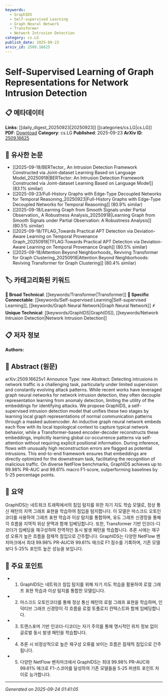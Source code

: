 ```yaml
---
keywords:
  - GraphIDS
  - Self-supervised Learning
  - Graph Neural Network
  - Transformer
  - Network Intrusion Detection
category: cs.LG
publish_date: 2025-09-23
arxiv_id: 2509.16625
---
```


<!-- KEYWORD_LINKING_METADATA:
{
  "processed_timestamp": "2025-09-24T01:41:05.627163",
  "vocabulary_version": "1.0",
  "selected_keywords": [
    "GraphIDS",
    "Self-supervised Learning",
    "Graph Neural Network",
    "Transformer",
    "Network Intrusion Detection"
  ],
  "rejected_keywords": [],
  "similarity_scores": {
    "GraphIDS": 0.78,
    "Self-supervised Learning": 0.8,
    "Graph Neural Network": 0.85,
    "Transformer": 0.82,
    "Network Intrusion Detection": 0.77
  },
  "extraction_method": "AI_prompt_based",
  "budget_applied": true,
  "candidates_json": {
    "candidates": [
      {
        "surface": "GraphIDS",
        "canonical": "GraphIDS",
        "aliases": [],
        "category": "unique_technical",
        "rationale": "GraphIDS is a novel model introduced in the paper, crucial for linking discussions on self-supervised intrusion detection.",
        "novelty_score": 0.85,
        "connectivity_score": 0.65,
        "specificity_score": 0.9,
        "link_intent_score": 0.78
      },
      {
        "surface": "Self-supervised Learning",
        "canonical": "Self-supervised Learning",
        "aliases": [],
        "category": "specific_connectable",
        "rationale": "Self-supervised Learning is a key approach in the paper, linking it to broader discussions on machine learning techniques.",
        "novelty_score": 0.55,
        "connectivity_score": 0.88,
        "specificity_score": 0.7,
        "link_intent_score": 0.8
      },
      {
        "surface": "Graph Neural Network",
        "canonical": "Graph Neural Network",
        "aliases": [
          "GNN"
        ],
        "category": "specific_connectable",
        "rationale": "Graph Neural Networks are central to the paper's methodology, facilitating connections to similar works in the field.",
        "novelty_score": 0.5,
        "connectivity_score": 0.9,
        "specificity_score": 0.75,
        "link_intent_score": 0.85
      },
      {
        "surface": "Transformer-based encoder-decoder",
        "canonical": "Transformer",
        "aliases": [
          "Transformer-based model"
        ],
        "category": "broad_technical",
        "rationale": "The Transformer architecture is used in the model, linking it to a widely recognized machine learning framework.",
        "novelty_score": 0.4,
        "connectivity_score": 0.92,
        "specificity_score": 0.65,
        "link_intent_score": 0.82
      },
      {
        "surface": "Network Intrusion Detection",
        "canonical": "Network Intrusion Detection",
        "aliases": [],
        "category": "unique_technical",
        "rationale": "Network Intrusion Detection is the primary application of the research, essential for connecting to cybersecurity topics.",
        "novelty_score": 0.7,
        "connectivity_score": 0.75,
        "specificity_score": 0.85,
        "link_intent_score": 0.77
      }
    ],
    "ban_list_suggestions": [
      "method",
      "performance",
      "experiment"
    ]
  },
  "decisions": [
    {
      "candidate_surface": "GraphIDS",
      "resolved_canonical": "GraphIDS",
      "decision": "linked",
      "scores": {
        "novelty": 0.85,
        "connectivity": 0.65,
        "specificity": 0.9,
        "link_intent": 0.78
      }
    },
    {
      "candidate_surface": "Self-supervised Learning",
      "resolved_canonical": "Self-supervised Learning",
      "decision": "linked",
      "scores": {
        "novelty": 0.55,
        "connectivity": 0.88,
        "specificity": 0.7,
        "link_intent": 0.8
      }
    },
    {
      "candidate_surface": "Graph Neural Network",
      "resolved_canonical": "Graph Neural Network",
      "decision": "linked",
      "scores": {
        "novelty": 0.5,
        "connectivity": 0.9,
        "specificity": 0.75,
        "link_intent": 0.85
      }
    },
    {
      "candidate_surface": "Transformer-based encoder-decoder",
      "resolved_canonical": "Transformer",
      "decision": "linked",
      "scores": {
        "novelty": 0.4,
        "connectivity": 0.92,
        "specificity": 0.65,
        "link_intent": 0.82
      }
    },
    {
      "candidate_surface": "Network Intrusion Detection",
      "resolved_canonical": "Network Intrusion Detection",
      "decision": "linked",
      "scores": {
        "novelty": 0.7,
        "connectivity": 0.75,
        "specificity": 0.85,
        "link_intent": 0.77
      }
    }
  ]
}
-->

# Self-Supervised Learning of Graph Representations for Network Intrusion Detection

## 📋 메타데이터

**Links**: [[daily_digest_20250923|20250923]] [[categories/cs.LG|cs.LG]]
**PDF**: [Download](https://arxiv.org/pdf/2509.16625.pdf)
**Category**: cs.LG
**Published**: 2025-09-23
**ArXiv ID**: [2509.16625](https://arxiv.org/abs/2509.16625)

## 🔗 유사한 논문
- [[2025-09-18/BERTector_ An Intrusion Detection Framework Constructed via Joint-dataset Learning Based on Language Model_20250918|BERTector: An Intrusion Detection Framework Constructed via Joint-dataset Learning Based on Language Model]] (83.1% similar)
- [[2025-09-23/Full-History Graphs with Edge-Type Decoupled Networks for Temporal Reasoning_20250923|Full-History Graphs with Edge-Type Decoupled Networks for Temporal Reasoning]] (80.9% similar)
- [[2025-09-18/Learning Graph from Smooth Signals under Partial Observation_ A Robustness Analysis_20250918|Learning Graph from Smooth Signals under Partial Observation: A Robustness Analysis]] (80.5% similar)
- [[2025-09-18/TFLAG_Towards Practical APT Detection via Deviation-Aware Learning on Temporal Provenance Graph_20250918|TFLAG:Towards Practical APT Detection via Deviation-Aware Learning on Temporal Provenance Graph]] (80.5% similar)
- [[2025-09-18/Attention Beyond Neighborhoods_ Reviving Transformer for Graph Clustering_20250918|Attention Beyond Neighborhoods: Reviving Transformer for Graph Clustering]] (80.4% similar)

## 🏷️ 카테고리화된 키워드
**🧠 Broad Technical**: [[keywords/Transformer|Transformer]]
**🔗 Specific Connectable**: [[keywords/Self-supervised Learning|Self-supervised Learning]], [[keywords/Graph Neural Network|Graph Neural Network]]
**⚡ Unique Technical**: [[keywords/GraphIDS|GraphIDS]], [[keywords/Network Intrusion Detection|Network Intrusion Detection]]

## 📋 저자 정보

**Authors:** 

## 📄 Abstract (원문)

arXiv:2509.16625v1 Announce Type: new 
Abstract: Detecting intrusions in network traffic is a challenging task, particularly under limited supervision and constantly evolving attack patterns. While recent works have leveraged graph neural networks for network intrusion detection, they often decouple representation learning from anomaly detection, limiting the utility of the embeddings for identifying attacks. We propose GraphIDS, a self-supervised intrusion detection model that unifies these two stages by learning local graph representations of normal communication patterns through a masked autoencoder. An inductive graph neural network embeds each flow with its local topological context to capture typical network behavior, while a Transformer-based encoder-decoder reconstructs these embeddings, implicitly learning global co-occurrence patterns via self-attention without requiring explicit positional information. During inference, flows with unusually high reconstruction errors are flagged as potential intrusions. This end-to-end framework ensures that embeddings are directly optimized for the downstream task, facilitating the recognition of malicious traffic. On diverse NetFlow benchmarks, GraphIDS achieves up to 99.98% PR-AUC and 99.61% macro F1-score, outperforming baselines by 5-25 percentage points.

## 📝 요약

GraphIDS는 네트워크 트래픽에서의 침입 탐지를 위한 자기 지도 학습 모델로, 정상 통신 패턴의 지역 그래프 표현을 학습하여 침입을 탐지합니다. 이 모델은 마스크드 오토인코더를 사용하여 그래프 표현 학습과 이상 탐지를 통합하며, 유도 그래프 신경망을 통해 각 흐름을 지역적 위상 문맥과 함께 임베딩합니다. 또한, Transformer 기반 인코더-디코더가 임베딩을 재구성하여 전역적인 동시 발생 패턴을 학습합니다. 추론 시에는 재구성 오류가 높은 흐름을 잠재적 침입으로 간주합니다. GraphIDS는 다양한 NetFlow 벤치마크에서 최대 99.98% PR-AUC와 99.61% 매크로 F1 점수를 기록하며, 기존 모델보다 5-25% 포인트 높은 성능을 보입니다.

## 🎯 주요 포인트

- 1. GraphIDS는 네트워크 침입 탐지를 위해 자기 지도 학습을 활용하여 로컬 그래프 표현 학습과 이상 탐지를 통합한 모델입니다.
- 2. 마스크드 오토인코더를 통해 정상 통신 패턴의 로컬 그래프 표현을 학습하며, 인덕티브 그래프 신경망이 각 흐름을 로컬 토폴로지 컨텍스트와 함께 임베딩합니다.
- 3. 트랜스포머 기반 인코더-디코더는 자기 주의를 통해 명시적인 위치 정보 없이 글로벌 동시 발생 패턴을 학습합니다.
- 4. 추론 시 비정상적으로 높은 재구성 오류를 보이는 흐름은 잠재적 침입으로 간주됩니다.
- 5. 다양한 NetFlow 벤치마크에서 GraphIDS는 최대 99.98% PR-AUC와 99.61% 매크로 F1-스코어를 달성하여 기존 모델들을 5-25 퍼센트 포인트 차이로 능가합니다.


---

*Generated on 2025-09-24 01:41:05*